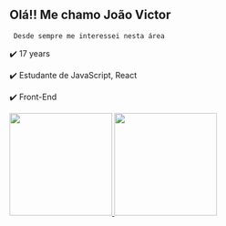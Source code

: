 ## Olá!! Me chamo João Victor

     Desde sempre me interessei nesta área

✔️ 17 years

✔️ Estudante de JavaScript, React

✔️ Front-End

<div>
     <a href="https://github.com/JoaoVictorCB">
          <img height="180em" src="https://github-readme-stats.vercel.app/api?username=JoaoVictorCB&show_icons=true&theme=react&include_all_commits=true&count_private=true"/>
          <img height="180em" src=""/>
</div>
